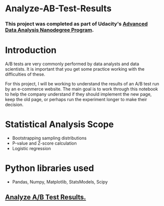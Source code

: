 # Analyze-AB-Test-Results

### This project was completed as part of Udacity's [Advanced Data Analysis Nanodegree Program](https://confirm.udacity.com/Q5KP5HCM).

# Introduction

A/B tests are very commonly performed by data analysts and data scientists. It is important that you get some practice working with the difficulties of these.

For this project, I will be working to understand the results of an A/B test run by an e-commerce website. The main goal is to work through this notebook to help the company understand if they should implement the new page, keep the old page, or perhaps run the experiment longer to make their decision.

# Statistical Analysis Scope
- Bootstrapping sampling distributions
- P-value and Z-score calculation
- Logistic regression

# Python libraries used
- Pandas, Numpy, Matplotlib, StatsModels, Scipy

## [Analyze A/B Test Results.]()
